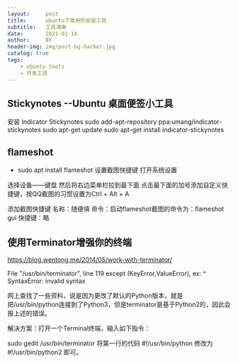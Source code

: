 ```yaml
---
layout:     post
title:      ubuntu下常用的安装工具
subtitle:   工具清单
date:       2021-01-14
author:     BY
header-img: img/post-bg-hacker.jpg
catalog: true
tags:
    - ubuntu tools
    - 开发工具
---
```



## Stickynotes --Ubuntu 桌面便签小工具

安装 Indicator Stickynotes
sudo add-apt-repository ppa:umang/indicator-stickynotes
sudo apt-get update 
sudo apt-get install indicator-stickynotes 

## flameshot

- sudo apt install flameshot
设置截图快捷键
打开系统设置

选择设备——键盘
然后将右边菜单栏拉到最下面
点击最下面的加号添加自定义快捷键，按QQ截图的习惯设置为Ctrl + Alt + A

添加截图快捷键
名称：随便填
命令：启动flameshot截图的命令为：flameshot gui
快捷键：略

## 使用Terminator增强你的终端
https://blog.wentong.me/2014/05/work-with-terminator/

File "/usr/bin/terminator", line 119
except (KeyError,ValueError), ex:
^
SyntaxError: invalid syntax

网上查找了一些资料，说是因为更改了默认的Python版本，就是把/usr/bin/python连接到了Python3，但是terminator是基于Python2的，因此会报上述的错误。

  解决方案：打开一个Terminal终端，输入如下指令：

sudo gedit /usr/bin/terminator
将第一行的代码 #!/usr/bin/python 修改为 #!/usr/bin/python2 即可。
